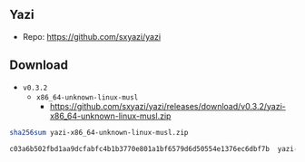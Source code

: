 ## Yazi

- Repo: https://github.com/sxyazi/yazi

## Download

- `v0.3.2`
    - `x86_64-unknown-linux-musl`
        - https://github.com/sxyazi/yazi/releases/download/v0.3.2/yazi-x86_64-unknown-linux-musl.zip

```sh
sha256sum yazi-x86_64-unknown-linux-musl.zip 

c03a6b502fbd1aa9dcfabfc4b1b3770e801a1bf6579d6d50554e1376ec6dbf7b  yazi-x86_64-unknown-linux-musl.zip
```
